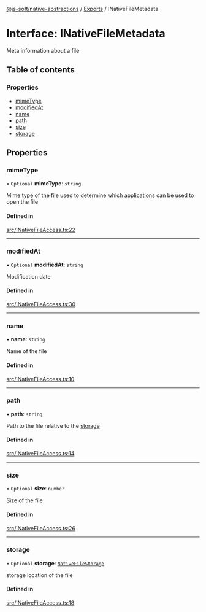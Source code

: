 [@js-soft/native-abstractions](../README.md) / [Exports](../modules.md) / INativeFileMetadata

# Interface: INativeFileMetadata

Meta information about a file

## Table of contents

### Properties

-   [mimeType](INativeFileMetadata.md#mimetype)
-   [modifiedAt](INativeFileMetadata.md#modifiedat)
-   [name](INativeFileMetadata.md#name)
-   [path](INativeFileMetadata.md#path)
-   [size](INativeFileMetadata.md#size)
-   [storage](INativeFileMetadata.md#storage)

## Properties

### mimeType

• `Optional` **mimeType**: `string`

Mime type of the file used to determine which applications can be used to open the file

#### Defined in

[src/INativeFileAccess.ts:22](https://github.com/js-soft/ts-native-access/blob/2235f5c/packages/abstractions/src/INativeFileAccess.ts#L22)

---

### modifiedAt

• `Optional` **modifiedAt**: `string`

Modification date

#### Defined in

[src/INativeFileAccess.ts:30](https://github.com/js-soft/ts-native-access/blob/2235f5c/packages/abstractions/src/INativeFileAccess.ts#L30)

---

### name

• **name**: `string`

Name of the file

#### Defined in

[src/INativeFileAccess.ts:10](https://github.com/js-soft/ts-native-access/blob/2235f5c/packages/abstractions/src/INativeFileAccess.ts#L10)

---

### path

• **path**: `string`

Path to the file relative to the [storage](INativeFileMetadata.md#storage)

#### Defined in

[src/INativeFileAccess.ts:14](https://github.com/js-soft/ts-native-access/blob/2235f5c/packages/abstractions/src/INativeFileAccess.ts#L14)

---

### size

• `Optional` **size**: `number`

Size of the file

#### Defined in

[src/INativeFileAccess.ts:26](https://github.com/js-soft/ts-native-access/blob/2235f5c/packages/abstractions/src/INativeFileAccess.ts#L26)

---

### storage

• `Optional` **storage**: [`NativeFileStorage`](../enums/NativeFileStorage.md)

storage location of the file

#### Defined in

[src/INativeFileAccess.ts:18](https://github.com/js-soft/ts-native-access/blob/2235f5c/packages/abstractions/src/INativeFileAccess.ts#L18)
